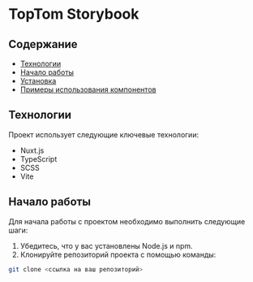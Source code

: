 # TopTom Storybook

## Содержание

- [Технологии](#технологии)
- [Начало работы](#начало-работы)
- [Установка](#установка)
- [Примеры использования компонентов](#примеры-использования-компонентов)

## Технологии

Проект использует следующие ключевые технологии:

- Nuxt.js
- TypeScript
- SCSS
- Vite

## Начало работы

Для начала работы с проектом необходимо выполнить следующие шаги:

1. Убедитесь, что у вас установлены Node.js и npm.
2. Клонируйте репозиторий проекта с помощью команды:

```bash
git clone <ссылка на ваш репозиторий>
